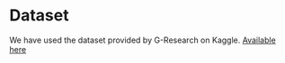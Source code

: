 # Dataset

We have used the dataset provided by G-Research on Kaggle. [Available here](https://www.kaggle.com/competitions/g-research-crypto-forecasting/data)
